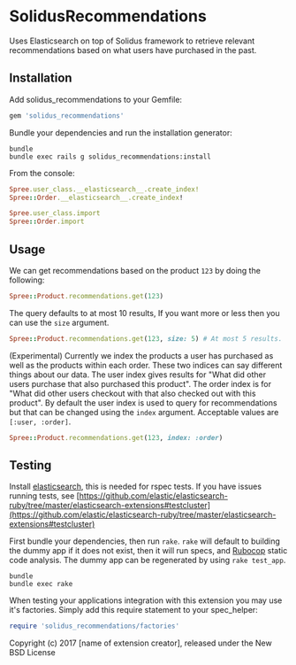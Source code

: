 SolidusRecommendations
======================

Uses Elasticsearch on top of Solidus framework to retrieve relevant recommendations based on what users have purchased in the past.

Installation
------------

Add solidus_recommendations to your Gemfile:

```ruby
gem 'solidus_recommendations'
```

Bundle your dependencies and run the installation generator:

```shell
bundle
bundle exec rails g solidus_recommendations:install
```

From the console:
```ruby
Spree.user_class.__elasticsearch__.create_index!
Spree::Order.__elasticsearch__.create_index!

Spree.user_class.import
Spree::Order.import
```

Usage
-----

We can get recommendations based on the product `123` by doing the following:
```ruby
Spree::Product.recommendations.get(123)
```

The query defaults to at most 10 results, If you want more or less then you can use the `size` argument.
```ruby
Spree::Product.recommendations.get(123, size: 5) # At most 5 results.
```

(Experimental) Currently we index the products a user has purchased as well as the products within each order. These two indices can say different things about our data.  The user index gives results for "What did other users purchase that also purchased this product". The order index is for "What did other users checkout with that also checked out with this product". By default the user index is used to query for recommendations but that can be changed using the `index` argument. Acceptable values are `[:user, :order]`.
```ruby
Spree::Product.recommendations.get(123, index: :order)
```

Testing
-------

Install [elasticsearch](https://www.elastic.co/downloads/elasticsearch), this is needed for rspec tests. If you have issues running tests, see [https://github.com/elastic/elasticsearch-ruby/tree/master/elasticsearch-extensions#testcluster](https://github.com/elastic/elasticsearch-ruby/tree/master/elasticsearch-extensions#testcluster)

First bundle your dependencies, then run `rake`. `rake` will default to building the dummy app if it does not exist, then it will run specs, and [Rubocop](https://github.com/bbatsov/rubocop) static code analysis. The dummy app can be regenerated by using `rake test_app`.

```shell
bundle
bundle exec rake
```

When testing your applications integration with this extension you may use it's factories.
Simply add this require statement to your spec_helper:

```ruby
require 'solidus_recommendations/factories'
```

Copyright (c) 2017 [name of extension creator], released under the New BSD License
